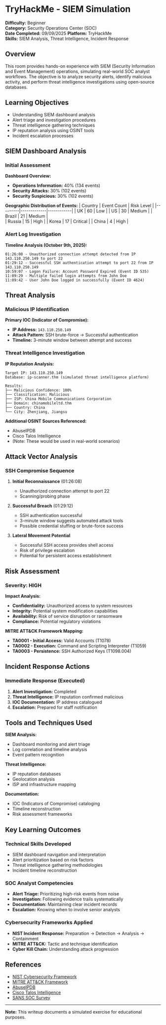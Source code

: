 # TryHackMe - SIEM Simulation

**Difficulty:** Beginner  
**Category:** Security Operations Center (SOC)  
**Date Completed:** 09/09/2025
**Platform:** TryHackMe  
**Skills:** SIEM Analysis, Threat Intelligence, Incident Response

## Overview

This room provides hands-on experience with SIEM (Security Information and Event Management) operations, simulating real-world SOC analyst workflows. The objective is to analyze security alerts, identify malicious activity, and perform threat intelligence investigations using open-source databases.

## Learning Objectives

- Understanding SIEM dashboard analysis
- Alert triage and investigation procedures
- Threat intelligence gathering techniques
- IP reputation analysis using OSINT tools
- Incident escalation processes

## SIEM Dashboard Analysis

### Initial Assessment

**Dashboard Overview:**
- **Operations Information:** 40% (134 events)
- **Security Attacks:** 30% (102 events)  
- **Security Suspicious:** 30% (102 events)

**Geographic Distribution of Events:**
| Country | Event Count | Risk Level |
|---------|-------------|------------|
| UK      |    60       | Low        |
| US      |    30       | Medium     |
| Brazil  |    21       | Medium     |    
| Russia  |    15       | High       |
| Korea   |    17       | Critical   |
| China   |    4        | High       |

### Alert Log Investigation

**Timeline Analysis (October 9th, 2025):**

```
01:26:08 - Unauthorized connection attempt detected from IP 143.110.250.149 to port 22
01:29:12 - Successful SSH authentication attempt to port 22 from IP 143.110.250.149
10:59:07 - Logon Failure: Account Password Expired (Event ID 535)
11:09:29 - Multiple failed login attempts from John Doe
11:09:42 - User John Doe logged in successfully (Event ID 4624)
```

## Threat Analysis

### Malicious IP Identification

**Primary IOC (Indicator of Compromise):**
- **IP Address:** `143.110.250.149`
- **Attack Pattern:** SSH brute-force → Successful authentication
- **Timeline:** 3-minute window between attempt and success

### Threat Intelligence Investigation

**IP Reputation Analysis:**
```
Target IP: 143.110.250.149
Database: ip-scanner.thm (simulated threat intelligence platform)

Results:
├── Malicious Confidence: 100%
├── Classification: Malicious
├── ISP: China Mobile Communications Corporation  
├── Domain: chinamobileltd.thm
├── Country: China
└── City: Zhenjiang, Jiangsu
```

**Additional OSINT Sources Referenced:**
- AbuseIPDB
- Cisco Talos Intelligence
- (Note: These would be used in real-world scenarios)

## Attack Vector Analysis

### SSH Compromise Sequence

1. **Initial Reconnaissance** (01:26:08)
   - Unauthorized connection attempt to port 22
   - Scanning/probing phase

2. **Successful Breach** (01:29:12)
   - SSH authentication successful
   - 3-minute window suggests automated attack tools
   - Possible credential stuffing or brute-force success

3. **Lateral Movement Potential**
   - Successful SSH access provides shell access
   - Risk of privilege escalation
   - Potential for persistent access establishment

## Risk Assessment

### Severity: **HIGH**

**Impact Analysis:**
- **Confidentiality:** Unauthorized access to system resources
- **Integrity:** Potential system modification capabilities
- **Availability:** Risk of service disruption or ransomware
- **Compliance:** Potential regulatory violations

**MITRE ATT&CK Framework Mapping:**
- **TA0001 - Initial Access:** Valid Accounts (T1078)
- **TA0002 - Execution:** Command and Scripting Interpreter (T1059)
- **TA0003 - Persistence:** SSH Authorized Keys (T1098.004)

## Incident Response Actions

### Immediate Response (Executed)
1. **Alert Investigation:**  Completed
2. **Threat Intelligence:**  IP reputation confirmed malicious
3. **IOC Documentation:**  IP address catalogued
4. **Escalation:**  Prepared for staff notification



## Tools and Techniques Used

**SIEM Analysis:**
- Dashboard monitoring and alert triage
- Log correlation and timeline analysis
- Event pattern recognition

**Threat Intelligence:**
- IP reputation databases
- Geolocation analysis
- ISP and infrastructure mapping

**Documentation:**
- IOC (Indicators of Compromise) cataloging
- Timeline reconstruction
- Risk assessment frameworks

## Key Learning Outcomes

### Technical Skills Developed
- SIEM dashboard navigation and interpretation
- Alert prioritization based on risk factors
- Threat intelligence gathering methodologies
- Incident timeline reconstruction

### SOC Analyst Competencies
- **Alert Triage:** Prioritizing high-risk events from noise
- **Investigation:** Following evidence trails systematically  
- **Documentation:** Maintaining clear incident records
- **Escalation:** Knowing when to involve senior analysts

### Cybersecurity Frameworks Applied
- **NIST Incident Response:** Preparation → Detection → Analysis → Containment
- **MITRE ATT&CK:** Tactic and technique identification
- **Cyber Kill Chain:** Understanding attack progression


## References

- [NIST Cybersecurity Framework](https://www.nist.gov/cyberframework)
- [MITRE ATT&CK Framework](https://attack.mitre.org/)
- [AbuseIPDB](https://www.abuseipdb.com/)
- [Cisco Talos Intelligence](https://talosintelligence.com/)
- [SANS SOC Survey](https://www.sans.org/white-papers/)

---

**Note:** This writeup documents a simulated exercise for educational purposes.
